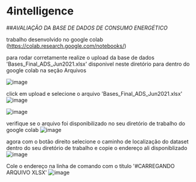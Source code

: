 # 4intelligence
##*AVALIAÇÃO DA BASE DE DADOS DE CONSUMO ENERGÉTICO*

trabalho desenvolvido no google colab (https://colab.research.google.com/notebooks/)

para rodar corretamente realize o upload da base de dados 'Bases_Final_ADS_Jun2021.xlsx' disponivel neste diretório para dentro do google colab na seção Arquivos

![image](https://user-images.githubusercontent.com/56310695/123094770-ac8f6080-d403-11eb-819c-f851a94536bc.png)

click em upload e selecione o arquivo 'Bases_Final_ADS_Jun2021.xlsx'
![image](https://user-images.githubusercontent.com/56310695/123094926-d2b50080-d403-11eb-9a66-5f83a79ad583.png)

![image](https://user-images.githubusercontent.com/56310695/123094984-ebbdb180-d403-11eb-858e-47a9d726ae0c.png)

verifique se o arquivo foi disponibilizado no seu diretório de trabalho do google colab
![image](https://user-images.githubusercontent.com/56310695/123095028-f9733700-d403-11eb-9349-829c5e18e2a9.png)

agora com o botão direito selecione o caminho de localização do dataset dentro do seu diretório de trabalho e copie o endereço ali disponiblizado
![image](https://user-images.githubusercontent.com/56310695/123095101-0f80f780-d404-11eb-9301-aa6ca005c71d.png)

Cole o endereço na linha de comando com o título '#CARREGANDO ARQUIVO XLSX'
![image](https://user-images.githubusercontent.com/56310695/123095202-32131080-d404-11eb-98b6-577df41e1b59.png)
